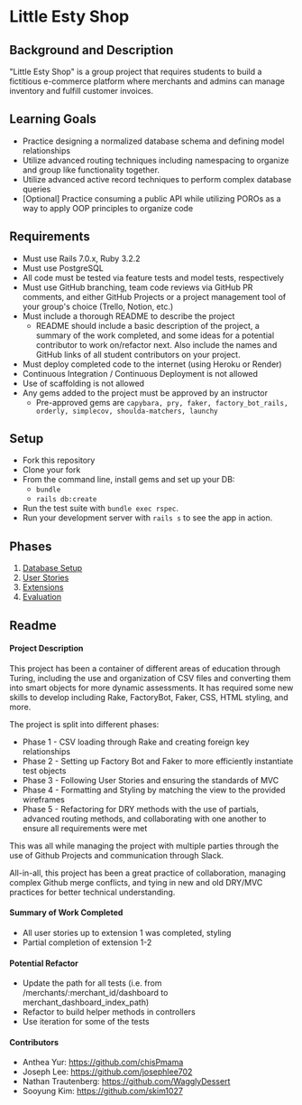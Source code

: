 # Little Esty Shop

## Background and Description

"Little Esty Shop" is a group project that requires students to build a fictitious e-commerce platform where merchants and admins can manage inventory and fulfill customer invoices.

## Learning Goals
- Practice designing a normalized database schema and defining model relationships
- Utilize advanced routing techniques including namespacing to organize and group like functionality together.
- Utilize advanced active record techniques to perform complex database queries
- [Optional] Practice consuming a public API while utilizing POROs as a way to apply OOP principles to organize code

## Requirements
- Must use Rails 7.0.x, Ruby 3.2.2
- Must use PostgreSQL
- All code must be tested via feature tests and model tests, respectively
- Must use GitHub branching, team code reviews via GitHub PR comments, and either GitHub Projects or a project management tool of your group's choice (Trello, Notion, etc.)
- Must include a thorough README to describe the project
   - README should include a basic description of the project, a summary of the work completed, and some ideas for a potential contributor to work on/refactor next. Also include the names and GitHub links of all student contributors on your project. 
- Must deploy completed code to the internet (using Heroku or Render)
- Continuous Integration / Continuous Deployment is not allowed
- Use of scaffolding is not allowed
- Any gems added to the project must be approved by an instructor
  - Pre-approved gems are `capybara, pry, faker, factory_bot_rails, orderly, simplecov, shoulda-matchers, launchy`

## Setup

* Fork this repository
* Clone your fork
* From the command line, install gems and set up your DB:
    * `bundle`
    * `rails db:create`
* Run the test suite with `bundle exec rspec`.
* Run your development server with `rails s` to see the app in action.

## Phases

1. [Database Setup](./doc/db_setup.md)
1. [User Stories](./doc/user_stories.md)
1. [Extensions](./doc/extensions.md)
1. [Evaluation](./doc/evaluation.md)


## Readme
#### Project Description
This project has been a container of different areas of education through Turing, including the use and organization of CSV files and converting them into smart objects for more dynamic assessments. It has required some new skills to develop including Rake, FactoryBot, Faker, CSS, HTML styling, and more.

The project is split into different phases:
- Phase 1 - CSV loading through Rake and creating foreign key relationships
- Phase 2 - Setting up Factory Bot and Faker to more efficiently instantiate test objects
- Phase 3 - Following User Stories and ensuring the standards of MVC
- Phase 4 - Formatting and Styling by matching the view to the provided wireframes
- Phase 5 - Refactoring for DRY methods with the use of partials, advanced routing methods, and collaborating with one another to ensure all requirements were met

This was all while managing the project with multiple parties through the use of Github Projects and communication through Slack.

All-in-all, this project has been a great practice of collaboration, managing complex Github merge conflicts, and tying in new and old DRY/MVC practices for better technical understanding.
  
#### Summary of Work Completed 
  - All user stories up to extension 1 was completed, styling
  - Partial completion of extension 1-2
  
#### Potential Refactor
- Update the path for all tests (i.e. from /merchants/:merchant_id/dashboard to merchant_dashboard_index_path)
- Refactor to build helper methods in controllers
- Use iteration for some of the tests
  
#### Contributors
- Anthea Yur: https://github.com/chisPmama
- Joseph Lee: https://github.com/josephlee702
- Nathan Trautenberg: https://github.com/WagglyDessert
- Sooyung Kim: https://github.com/skim1027

